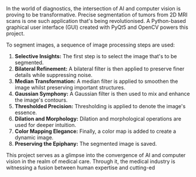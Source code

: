 In the world of diagnostics, the intersection of AI and computer vision is proving to be transformative. Precise segmentation of tumors from 2D MRI scans is one such application that's being revolutionised. A Python-based graphical user interface (GUI) created with PyQt5 and OpenCV powers this project.

To segment images, a sequence of image processing steps are used:
1. **Selective Insights:** The first step is to select the image that's to be segmented.
2. **Bilateral Refinement:** A bilateral filter is then applied to preserve finer details while suppressing noise.
3. **Median Transformation:** A median filter is applied to smoothen the image whilst preserving important structures.
4. **Gaussian Symphony:** A Gaussian filter is then used to mix and enhance the image's contours.
5. **Thresholded Precision:** Thresholding is applied to denote the image's essence.
6. **Dilation and Morphology:** Dilation and morphological operations are used for deeper intuition.
7. **Color Mapping Elegance:** Finally, a color map is added to create a dynamic image.
8. **Preserving the Epiphany:** The segmented image is saved.

This project serves as a glimpse into the convergence of AI and computer vision in the realm of medical care. Through it, the medical industry is witnessing a fusion between human expertise and cutting-ed